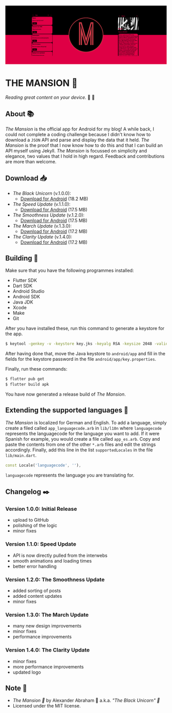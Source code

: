 <p align="center">
 <img src="https://github.com/iamtheblackunicorn/theMansion/raw/main/assets/images/banner.png"/>
</p>

# THE MANSION :unicorn:

*Reading great content on your device.* :black_heart: :unicorn:

## About :books:

*The Mansion* is the official app for Android for my blog! A while back, I could not complete a coding challenge because I didn't know how to download a `JSON` API and parse and display the data that it held. *The Mansion* is the proof that I now know how to do this and that I can build an API myself using Jekyll. *The Mansion* is focussed on simplicity and elegance, two values that I hold in high regard. Feedback and contributions are more than welcome.

## Download :inbox_tray:

- *The Black Unicorn* (v.1.0.0): 
  - [Download for Android](https://github.com/iamtheblackunicorn/theMansion/releases/download/v.1.0.0/TheMansion-v1.0.0-BlackUnicorn-Release.apk) (18.2 MB)
- *The Speed Update* (v.1.1.0): 
  - [Download for Android](https://github.com/iamtheblackunicorn/theMansion/releases/download/v.1.1.0/TheMansion-v1.1.0-SpeedUpdate-Release.apk) (17.5 MB)
- *The Smoothness Update* (v.1.2.0): 
  - [Download for Android](https://github.com/iamtheblackunicorn/theMansion/releases/download/v.1.2.0/TheMansion-v1.2.0-SmoothnessUpdate-Release.apk) (17.5 MB)
- *The March Update* (v.1.3.0): 
  - [Download for Android](https://github.com/iamtheblackunicorn/theMansion/releases/download/v.1.3.0/TheMansion-v1.3.0-MarchUpdate-Release.apk) (17.2 MB)
- *The Clarity Update* (v.1.4.0): 
  - [Download for Android](https://github.com/iamtheblackunicorn/theMansion/releases/download/v.1.4.0/TheMansion-v1.4.0-ClarityUpdate-Release.apk) (17.2 MB)

## Building :hammer:

Make sure that you have the following programmes installed:

- Flutter SDK
- Dart SDK
- Android Studio
- Android SDK
- Java JDK
- Xcode
- Make
- Git

After you have installed these, run this command to generate a keystore for the app.

```bash
$ keytool -genkey -v -keystore key.jks -keyalg RSA -keysize 2048 -validity 10000 -alias key
```

After having done that, move the Java keystore to `android/app` and fill in the fields for the keystore password in the file `android/app/key.properties`.

Finally, run these commands:

```bash
$ flutter pub get
$ flutter build apk
```

You have now generated a release build of *The Mansion*.

## Extending the supported languages :book:

*The Mansion* is localized for German and English. To add a language, simply create a filed called `app_languagecode.arb` in `lib/l10n` where `languagecode` represents the languagecode for the language you want to add. If it were Spanish for example, you would create a file called `app_es.arb`.
Copy and paste the contents from one of the other `*.arb` files and edit the strings accordingly.
Finally, add this line in the list `supportedLocales` in the file `lib/main.dart`.

```dart
const Locale('languagecode', ''),
```

`languagecode` represents the language you are translating for.

## Changelog :black_nib:

### Version 1.0.0: Initial Release

- upload to GitHub
- polishing of the logic
- minor fixes

### Version 1.1.0: Speed Update

- API is now directly pulled from the interwebs
- smooth animations and loading times
- better error handling

### Version 1.2.0: The Smoothness Update

- added sorting of posts
- added content updates
- minor fixes

### Version 1.3.0: The March Update

- many new design improvements
- minor fixes
- performance improvements

### Version 1.4.0: The Clarity Update

- minor fixes
- more performance improvements
- updated logo

## Note :scroll:

- *The Mansion :unicorn:* by Alexander Abraham :black_heart: a.k.a. *"The Black Unicorn" :unicorn:*
- Licensed under the MIT license.

